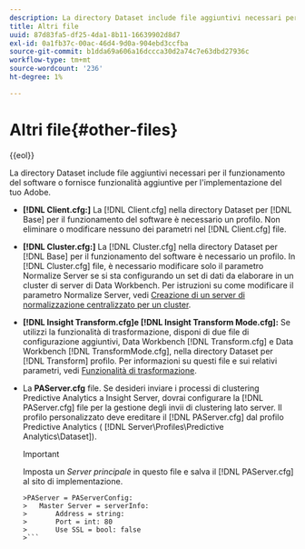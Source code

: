 ```yaml
---
description: La directory Dataset include file aggiuntivi necessari per il funzionamento del software o fornisce funzionalità aggiuntive per l'implementazione del tuo Adobe.
title: Altri file
uuid: 87d83fa5-df25-4da1-8b11-16639902d8d7
exl-id: 0a1fb37c-00ac-46d4-9d0a-904ebd3ccfba
source-git-commit: b1dda69a606a16dccca30d2a74c7e63dbd27936c
workflow-type: tm+mt
source-wordcount: '236'
ht-degree: 1%

---
```


# Altri file{#other-files}

{{eol}}

La directory Dataset include file aggiuntivi necessari per il funzionamento del software o fornisce funzionalità aggiuntive per l&#39;implementazione del tuo Adobe.

* **[!DNL Client.cfg:]** La [!DNL Client.cfg] nella directory Dataset per [!DNL Base] per il funzionamento del software è necessario un profilo. Non eliminare o modificare nessuno dei parametri nel [!DNL Client.cfg] file.

* **[!DNL Cluster.cfg:]** La [!DNL Cluster.cfg] nella directory Dataset per [!DNL Base] per il funzionamento del software è necessario un profilo. In [!DNL Cluster.cfg] file, è necessario modificare solo il parametro Normalize Server se si sta configurando un set di dati da elaborare in un cluster di server di Data Workbench. Per istruzioni su come modificare il parametro Normalize Server, vedi [Creazione di un server di normalizzazione centralizzato per un cluster](../../../home/c-dataset-const-proc/c-log-proc-config-file/c-ins-svr-file-svr-unit.md).

* **[!DNL Insight Transform.cfg]e [!DNL Insight Transform Mode.cfg]:** Se utilizzi la funzionalità di trasformazione, disponi di due file di configurazione aggiuntivi, Data Workbench [!DNL Transform.cfg] e Data Workbench [!DNL TransformMode.cfg], nella directory Dataset per [!DNL Transform] profilo. Per informazioni su questi file e sui relativi parametri, vedi [Funzionalità di trasformazione](https://experienceleague.adobe.com/docs/data-workbench/using/server-admin-install/transform/t-config-tfm.html).

* La **PAServer.cfg** file. Se desideri inviare i processi di clustering Predictive Analytics a Insight Server, dovrai configurare la [!DNL PAServer.cfg] file per la gestione degli invii di clustering lato server.
Il profilo personalizzato deve ereditare il [!DNL PAServer.cfg] dal profilo Predictive Analytics ( [!DNL Server\Profiles\Predictive Analytics\Dataset]).

   >[!IMPORTANT]
   >
   >Imposta un *Server principale* in questo file e salva il [!DNL PAServer.cfg] al sito di implementazione.
   >
   >
   ```
   >PAServer = PAServerConfig: 
   >   Master Server = serverInfo: 
   >       Address = string: 
   >       Port = int: 80
   >       Use SSL = bool: false
   >```
